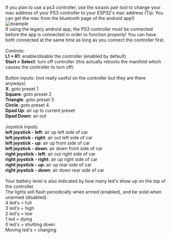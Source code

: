 If you plan to use a ps3 controller, use the sixaxis pair tool to change your mac address of your PS3 controller to your ESP32's mac address (Tip: You can get the mac from the bluetooth page of the android app!)<br>
![example](https://raw.githubusercontent.com/gopro2027/ArduinoAirSuspensionController/refs/heads/main/PS3_Controller_Tool/SixaxisPairTool_rename_example.png)<br>
If using the legacy android app, the PS3 controller must be connected before the app is connected in order to function properly! You can have both connected at the same time as long as you connect the controller first.<br>
<br>
Controls:<br>
**L1 + R1**: enable/disable the controller (enabled by default)<br>
**Start + Select**: turn off controller (this actually reboots the manifold which causes the controller to turn off)<br>
<br>
Button inputs: (not really useful on the controller but they are there anyways)<br>
**X**: goto preset 1<br>
**Square**: goto preset 2<br>
**Triangle**: goto preset 3<br>
**Circle**: goto preset 4<br>
**Dpad Up**: air up to current preset<br>
**Dpad Down**: air out<br>
<br>
Joystick inputs:<br>
**left joystick - left**: air up left side of car<br>
**left joystick - right**:  air out left side of car<br>
**left joystick - up**: air up front side of car<br>
**left joystick - down**: air down front side of car<br>
**right joystick - left**: air out right side of car<br>
**right joystick - right**: air up right side of car<br>
**right joystick - up**: air up rear side of car<br>
**right joystick - down**: air down rear side of car<br>
<br>
Your battery level is also indicated by how many led's show up on the top of the controller.<br>
The lights will flash periodically when armed (enabled), and be solid when unarmed (disabled).<br>
4 led's = full<br>
3 led's = high<br>
2 led's = low<br>
1 led = dying<br>
0 led's = shutting down<br>
Moving led's = charging<br>

